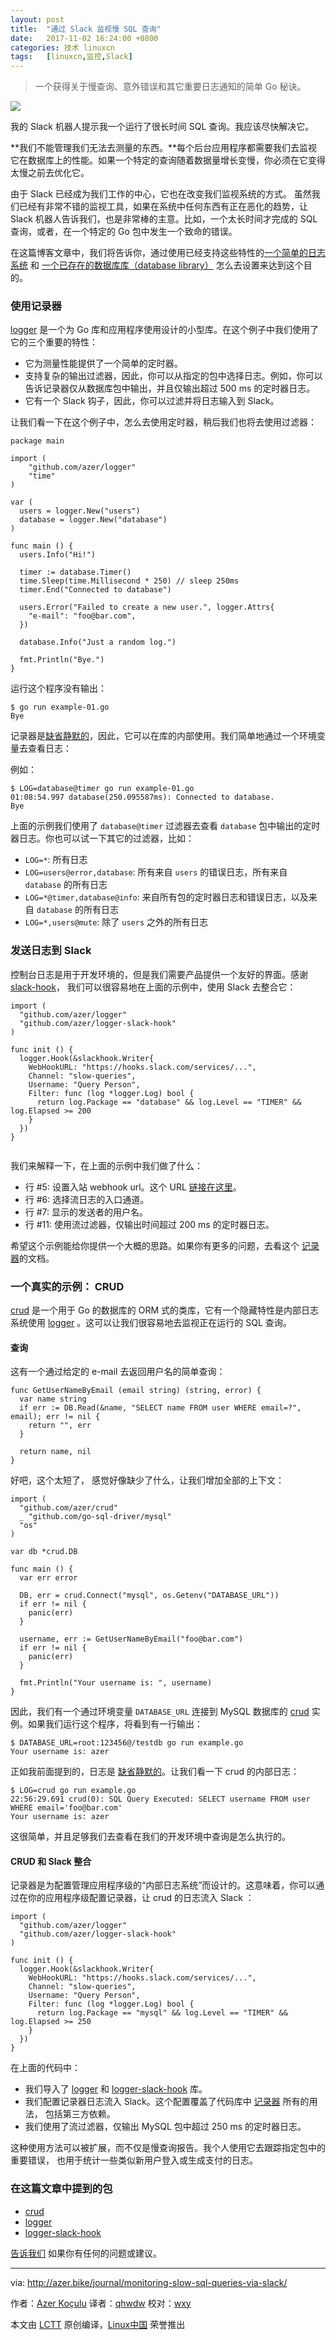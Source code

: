 ```yaml
---
layout: post
title:	"通过 Slack 监视慢 SQL 查询"
date:	2017-11-02 16:24:00 +0800 
categories:	技术 linuxcn 
tags:	[linuxcn,监控,Slack]
---
```




> 
> 一个获得关于慢查询、意外错误和其它重要日志通知的简单 Go 秘诀。
> 
> 
> 


![](/Asserts/Images/album/201711/02/162453gvjdc1q41q08dqjp.jpg)


我的 Slack 机器人提示我一个运行了很长时间 SQL 查询。我应该尽快解决它。


**我们不能管理我们无法去测量的东西。**每个后台应用程序都需要我们去监视它在数据库上的性能。如果一个特定的查询随着数据量增长变慢，你必须在它变得太慢之前去优化它。


由于 Slack 已经成为我们工作的中心，它也在改变我们监视系统的方式。 虽然我们已经有非常不错的监视工具，如果在系统中任何东西有正在恶化的趋势，让 Slack 机器人告诉我们，也是非常棒的主意。比如，一个太长时间才完成的 SQL 查询，或者，在一个特定的 Go 包中发生一个致命的错误。


在这篇博客文章中，我们将告诉你，通过使用已经支持这些特性的[一个简单的日志系统](http://azer.bike/journal/monitoring-slow-sql-queries-via-slack/?utm_source=dbweekly&utm_medium=email#logger) 和 [一个已存在的数据库库（database library）](http://azer.bike/journal/monitoring-slow-sql-queries-via-slack/?utm_source=dbweekly&utm_medium=email#crud) 怎么去设置来达到这个目的。


### 使用记录器


[logger](https://github.com/azer/logger) 是一个为 Go 库和应用程序使用设计的小型库。在这个例子中我们使用了它的三个重要的特性：


* 它为测量性能提供了一个简单的定时器。
* 支持复杂的输出过滤器，因此，你可以从指定的包中选择日志。例如，你可以告诉记录器仅从数据库包中输出，并且仅输出超过 500 ms 的定时器日志。
* 它有一个 Slack 钩子，因此，你可以过滤并将日志输入到 Slack。


让我们看一下在这个例子中，怎么去使用定时器，稍后我们也将去使用过滤器：



```
package main

import (
    "github.com/azer/logger"
    "time"
)

var (
  users = logger.New("users")
  database = logger.New("database")
)

func main () {
  users.Info("Hi!")

  timer := database.Timer()
  time.Sleep(time.Millisecond * 250) // sleep 250ms
  timer.End("Connected to database")

  users.Error("Failed to create a new user.", logger.Attrs{
    "e-mail": "foo@bar.com",
  })

  database.Info("Just a random log.")

  fmt.Println("Bye.")
}

```

运行这个程序没有输出：



```
$ go run example-01.go
Bye

```

记录器是[缺省静默的](http://www.linfo.org/rule_of_silence.html)，因此，它可以在库的内部使用。我们简单地通过一个环境变量去查看日志：


例如：



```
$ LOG=database@timer go run example-01.go
01:08:54.997 database(250.095587ms): Connected to database.
Bye

```

上面的示例我们使用了 `database@timer` 过滤器去查看 `database` 包中输出的定时器日志。你也可以试一下其它的过滤器，比如：


* `LOG=*`: 所有日志
* `LOG=users@error,database`: 所有来自 `users` 的错误日志，所有来自 `database` 的所有日志
* `LOG=*@timer,database@info`: 来自所有包的定时器日志和错误日志，以及来自 `database` 的所有日志
* `LOG=*,users@mute`: 除了 `users` 之外的所有日志


### 发送日志到 Slack


控制台日志是用于开发环境的，但是我们需要产品提供一个友好的界面。感谢 [slack-hook](https://github.com/azer/logger-slack-hook)， 我们可以很容易地在上面的示例中，使用 Slack 去整合它：



```
import (
  "github.com/azer/logger"
  "github.com/azer/logger-slack-hook"
)

func init () {
  logger.Hook(&slackhook.Writer{
    WebHookURL: "https://hooks.slack.com/services/...",
    Channel: "slow-queries",
    Username: "Query Person",
    Filter: func (log *logger.Log) bool {
      return log.Package == "database" && log.Level == "TIMER" && log.Elapsed >= 200
    }
  })
}


```

我们来解释一下，在上面的示例中我们做了什么：


* 行 #5: 设置入站 webhook url。这个 URL [链接在这里](https://my.slack.com/services/new/incoming-webhook/)。
* 行 #6: 选择流日志的入口通道。
* 行 #7: 显示的发送者的用户名。
* 行 #11: 使用流过滤器，仅输出时间超过 200 ms 的定时器日志。


希望这个示例能给你提供一个大概的思路。如果你有更多的问题，去看这个 [记录器](https://github.com/azer/logger)的文档。


### 一个真实的示例： CRUD


[crud](https://github.com/azer/crud) 是一个用于 Go 的数据库的 ORM 式的类库，它有一个隐藏特性是内部日志系统使用 [logger](https://github.com/azer/logger) 。这可以让我们很容易地去监视正在运行的 SQL 查询。


#### 查询


这有一个通过给定的 e-mail 去返回用户名的简单查询：



```
func GetUserNameByEmail (email string) (string, error) {
  var name string
  if err := DB.Read(&name, "SELECT name FROM user WHERE email=?", email); err != nil {
    return "", err
  }

  return name, nil
}

```

好吧，这个太短了， 感觉好像缺少了什么，让我们增加全部的上下文：



```
import (
  "github.com/azer/crud"
  _ "github.com/go-sql-driver/mysql"
  "os"
)

var db *crud.DB

func main () {
  var err error

  DB, err = crud.Connect("mysql", os.Getenv("DATABASE_URL"))
  if err != nil {
    panic(err)
  }

  username, err := GetUserNameByEmail("foo@bar.com")
  if err != nil {
    panic(err)
  }

  fmt.Println("Your username is: ", username)
}

```

因此，我们有一个通过环境变量 `DATABASE_URL` 连接到 MySQL 数据库的 [crud](https://github.com/azer/crud) 实例。如果我们运行这个程序，将看到有一行输出：



```
$ DATABASE_URL=root:123456@/testdb go run example.go
Your username is: azer

```

正如我前面提到的，日志是 [缺省静默的](http://www.linfo.org/rule_of_silence.html)。让我们看一下 crud 的内部日志：



```
$ LOG=crud go run example.go
22:56:29.691 crud(0): SQL Query Executed: SELECT username FROM user WHERE email='foo@bar.com'
Your username is: azer

```

这很简单，并且足够我们去查看在我们的开发环境中查询是怎么执行的。


#### CRUD 和 Slack 整合


记录器是为配置管理应用程序级的“内部日志系统”而设计的。这意味着，你可以通过在你的应用程序级配置记录器，让 crud 的日志流入 Slack ：



```
import (
  "github.com/azer/logger"
  "github.com/azer/logger-slack-hook"
)

func init () {
  logger.Hook(&slackhook.Writer{
    WebHookURL: "https://hooks.slack.com/services/...",
    Channel: "slow-queries",
    Username: "Query Person",
    Filter: func (log *logger.Log) bool {
      return log.Package == "mysql" && log.Level == "TIMER" && log.Elapsed >= 250
    }
  })
}

```

在上面的代码中：


* 我们导入了 [logger](https://github.com/azer/logger) 和 [logger-slack-hook](https://github.com/azer/logger-slack-hook) 库。
* 我们配置记录器日志流入 Slack。这个配置覆盖了代码库中 [记录器](https://github.com/azer/logger) 所有的用法， 包括第三方依赖。
* 我们使用了流过滤器，仅输出 MySQL 包中超过 250 ms 的定时器日志。


这种使用方法可以被扩展，而不仅是慢查询报告。我个人使用它去跟踪指定包中的重要错误， 也用于统计一些类似新用户登入或生成支付的日志。


### 在这篇文章中提到的包


* [crud](https://github.com/azer/crud)
* [logger](https://github.com/azer/logger)
* [logger-slack-hook](https://github.com/azer/logger)


[告诉我们](https://twitter.com/afrikaradyo) 如果你有任何的问题或建议。




---


via: <http://azer.bike/journal/monitoring-slow-sql-queries-via-slack/>


作者：[Azer Koçulu](http://azer.bike/) 译者：[qhwdw](https://github.com/qhwdw) 校对：[wxy](https://github.com/wxy)


本文由 [LCTT](https://github.com/LCTT/TranslateProject) 原创编译，[Linux中国](https://linux.cn/) 荣誉推出
